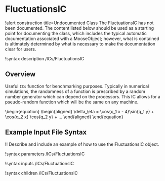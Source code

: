 # FluctuationsIC

!alert construction title=Undocumented Class
The FluctuationsIC has not been documented. The content listed below should be used as a starting point for
documenting the class, which includes the typical automatic documentation associated with a
MooseObject; however, what is contained is ultimately determined by what is necessary to make the
documentation clear for users.

!syntax description /ICs/FluctuationsIC

## Overview

Useful `ICs` function for benchmarking purposes. Typically in numerical simulations, the randomness of a function is prescribed by a random number generator which can depend on the processors. This IC allows for a pseudo-random function which will be the same on any machine.

\begin{equation}
  \begin{aligned}
 \delta_\eta = \cos{q_1 x - 4}\sin{q_1 y} + \cos{q_2 x} \cos{q_2 y} + ...
  \end{aligned}
\end{equation}



## Example Input File Syntax

!! Describe and include an example of how to use the FluctuationsIC object.

!syntax parameters /ICs/FluctuationsIC

!syntax inputs /ICs/FluctuationsIC

!syntax children /ICs/FluctuationsIC
